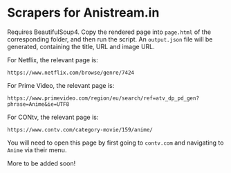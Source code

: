 # Scrapers for Anistream.in

Requires BeautifulSoup4. Copy the rendered page into `page.html` of the corresponding folder, and then run the script. An `output.json` file will be generated, containing the title, URL and image URL.

For Netflix, the relevant page is:

    https://www.netflix.com/browse/genre/7424


For Prime Video, the relevant page is:

    https://www.primevideo.com/region/eu/search/ref=atv_dp_pd_gen?phrase=Anime&ie=UTF8

For CONtv, the relevant page is:

    https://www.contv.com/category-movie/159/anime/

You will need to open this page by first going to `contv.com` and navigating to `Anime` via their menu.

More to be added soon!

